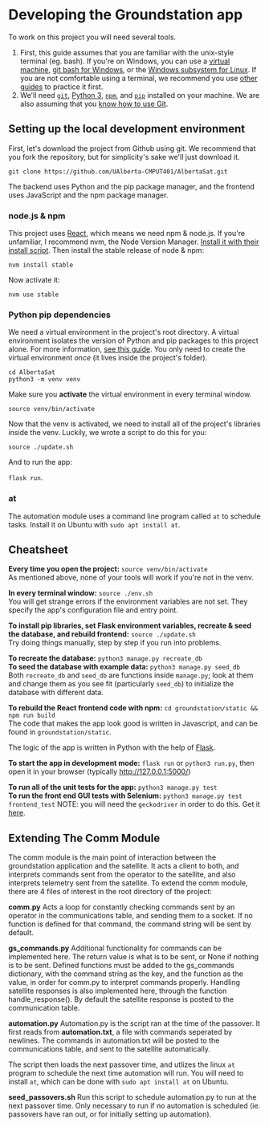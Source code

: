 # Developing the Groundstation app

To work on this project you will need several tools.
1. First, this guide assumes that you are familiar with the unix-style terminal (eg. bash). If you're on Windows, you can use a [virtual machine](https://www.virtualbox.org/), [git bash for Windows](https://gitforwindows.org/), or the [Windows subsystem for Linux](https://docs.microsoft.com/en-us/windows/wsl/about). If you are not comfortable using a terminal, we recommend you use [other guides](https://linuxjourney.com/lesson/the-shell) to practice it first.
2. We'll need [`git`](https://git-scm.com/), [Python 3](https://www.python.org/), [`npm`](https://www.npmjs.com/get-npm), and [`pip`](https://pypi.org/project/pip/) installed on your machine. We are also assuming that you [know how to use Git](https://try.github.io/).

## Setting up the local development environment

First, let's download the project from Github using git. We recommend that you fork the repository, but for simplicity's sake we'll just download it.

`git clone https://github.com/UAlberta-CMPUT401/AlbertaSat.git`

The backend uses Python and the pip package manager, and the frontend uses JavaScript and the npm package manager.

### node.js & npm

This project uses [React](https://reactjs.org/), which means we need npm & node.js. If you're unfamiliar, I recommend nvm, the Node Version Manager. [Install it with their install script](https://github.com/nvm-sh/nvm#about). Then install the stable release of node & npm:  

`nvm install stable`

Now activate it:

`nvm use stable`

### Python pip dependencies

We need a virtual environment in the project's root directory. A virtual environment isolates the version of Python and pip packages to this project alone. For more information, [see this guide](https://docs.python.org/3/tutorial/venv.html). You only need to create the virtual environment *once* (it lives inside the project's folder).

`cd AlbertaSat`  
`python3 -m venv venv`

Make sure you **activate** the virtual environment in every terminal window.

`source venv/bin/activate`

Now that the venv is activated, we need to install all of the project's libraries inside the venv. Luckily, we wrote a script to do this for you:

`source ./update.sh`

And to run the app:

`flask run`.

### at

The automation module uses a command line program called `at` to schedule tasks. Install it on Ubuntu with `sudo apt install at`.

## Cheatsheet

**Every time you open the project:** `source venv/bin/activate`  
As mentioned above, none of your tools will work if you're not in the venv.

**In every terminal window:** `source ./env.sh`  
You will get strange errors if the environment variables are not set. They specify the app's configuration file and entry point.

**To install pip libraries, set Flask environment variables, recreate & seed the database, and rebuild frontend:** `source ./update.sh`  
Try doing things manually, step by step if you run into problems.

**To recreate the database:** `python3 manage.py recreate_db`  
**To seed the database with example data:** `python3 manage.py seed_db`  
Both `recreate_db` and `seed_db` are functions inside `manage.py`; look at them and change them as you see fit (particularly `seed_db`) to initialize the database with different data.

**To rebuild the React frontend code with npm:** `cd groundstation/static && npm run build`  
The code that makes the app look good is written in Javascript, and can be found in `groundstation/static`.

The logic of the app is written in Python with the help of [Flask](https://flask.palletsprojects.com/en/1.1.x/).

**To start the app in development mode:** `flask run` or `python3 run.py`, then open it in your browser (typically http://127.0.0.1:5000/)

**To run all of the unit tests for the app:** `python3 manage.py test`  
**To run the front end GUI tests with Selenium:** `python3 manage.py test frontend_test` NOTE: you will need the `geckodriver` in order to do this. Get it [here](https://github.com/mozilla/geckodriver/releases).

## Extending The Comm Module

The comm module is the main point of interaction between the groundstation application and the satellite. It acts a client to both, and interprets commands sent from the operator to the satellite, and also interprets telemetry sent from the satellite. To extend the comm module, there are 4 files of interest in the root directory of the project:

**comm.py**
Acts a loop for constantly checking commands sent by an operator in the communications table, and sending them to a socket.
If no function is defined for that command, the command string will be sent by default.

**gs_commands.py**
Additional functionality for commands can be implemented here. The return value is what is to be sent, or None if nothing is to be sent. Defined functions must be added to the gs_commands dictionary, with the command string as the key, and the function as the value, in order for comm.py to interpret commands properly.
Handling satellite responses is also implemented here, through the function handle_response(). By default the satellite response is posted to the communication table.

**automation.py**
Automation.py is the script ran at the time of the passover. It first reads from **automation.txt**, a file with commands seperated by newlines. The commands in automation.txt will be posted to the communications table, and sent to the satellite automatically.

The script then loads the next passover time, and utlizes the linux `at` program to schedule the next time automation will run. You will need to install `at`, which can be done with `sudo apt install at` on Ubuntu.

**seed_passovers.sh**
Run this script to schedule automation.py to run at the next passover time. Only necessary to run if no automation is scheduled (ie. passovers have ran out, or for initially setting up automation).
